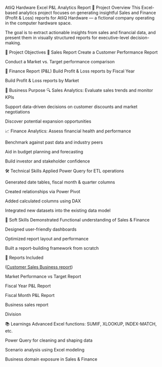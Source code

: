 AtliQ Hardware Excel P&L Analytics Report
🧠 Project Overview
This Excel-based analytics project focuses on generating insightful Sales and Finance (Profit & Loss) reports for AtliQ Hardware — a fictional company operating in the computer hardware space.

The goal is to extract actionable insights from sales and financial data, and present them in visually structured reports for executive-level decision-making.

🎯 Project Objectives
📌 Sales Report
Create a Customer Performance Report

Conduct a Market vs. Target performance comparison

📌 Finance Report (P&L)
Build Profit & Loss reports by Fiscal Year

Build Profit & Loss reports by Market

💼 Business Purpose
🔍 Sales Analytics:
Evaluate sales trends and monitor KPIs

Support data-driven decisions on customer discounts and market negotiations

Discover potential expansion opportunities

📈 Finance Analytics:
Assess financial health and performance

Benchmark against past data and industry peers

Aid in budget planning and forecasting

Build investor and stakeholder confidence

🛠️ Technical Skills Applied
Power Query for ETL operations

Generated date tables, fiscal month & quarter columns

Created relationships via Power Pivot

Added calculated columns using DAX

Integrated new datasets into the existing data model

🤝 Soft Skills Demonstrated
Functional understanding of Sales & Finance

Designed user-friendly dashboards

Optimized report layout and performance

Built a report-building framework from scratch

📂 Reports Included

([Customer Sales Business report](https://github.com/Tarun-decodesdata/Sales_Finance_Analytics_Excel_Report/blob/main/Customer_Sales_Business_report.pdf))

Market Performance vs Target Report

Fiscal Year P&L Report

Fiscal Month P&L Report

Business sales report

Division


📚 Learnings
Advanced Excel functions: SUMIF, XLOOKUP, INDEX-MATCH, etc.

Power Query for cleaning and shaping data

Scenario analysis using Excel modeling

Business domain exposure in Sales & Finance
